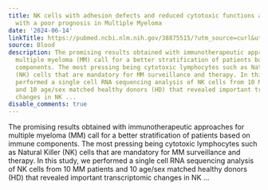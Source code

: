 ```yaml
---
title: NK cells with adhesion defects and reduced cytotoxic functions are associated
  with a poor prognosis in Multiple Myeloma
date: '2024-06-14'
linkTitle: https://pubmed.ncbi.nlm.nih.gov/38875515/?utm_source=curl&utm_medium=rss&utm_campaign=journals&utm_content=7603509&fc=None&ff=20240615180844&v=2.18.0.post9+e462414
source: Blood
description: The promising results obtained with immunotherapeutic approaches for
  multiple myeloma (MM) call for a better stratification of patients based on immune
  components. The most pressing being cytotoxic lymphocytes such as Natural Killer
  (NK) cells that are mandatory for MM surveillance and therapy. In this study, we
  performed a single cell RNA sequencing analysis of NK cells from 10 MM patients
  and 10 age/sex matched healthy donors (HD) that revealed important transcriptomic
  changes in NK ...
disable_comments: true
---
```

The promising results obtained with immunotherapeutic approaches for multiple myeloma (MM) call for a better stratification of patients based on immune components. The most pressing being cytotoxic lymphocytes such as Natural Killer (NK) cells that are mandatory for MM surveillance and therapy. In this study, we performed a single cell RNA sequencing analysis of NK cells from 10 MM patients and 10 age/sex matched healthy donors (HD) that revealed important transcriptomic changes in NK ...